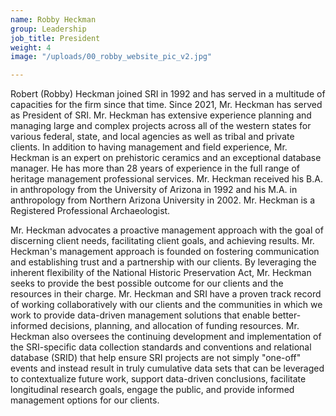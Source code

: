 ```yaml
---
name: Robby Heckman
group: Leadership
job_title: President
weight: 4
image: "/uploads/00_robby_website_pic_v2.jpg"

---
```

Robert (Robby) Heckman joined SRI in 1992 and has served in a multitude of capacities for the firm since that time. Since 2021, Mr. Heckman has served as President of SRI. Mr. Heckman has extensive experience planning and managing large and complex projects across all of the western states for various federal, state, and local agencies as well as tribal and private clients. In addition to having management and field experience, Mr. Heckman is an expert on prehistoric ceramics and an exceptional database manager. He has more than 28 years of experience in the full range of heritage management professional services. Mr. Heckman received his B.A. in anthropology from the University of Arizona in 1992 and his M.A. in anthropology from Northern Arizona University in 2002. Mr. Heckman is a Registered Professional Archaeologist.

Mr. Heckman advocates a proactive management approach with the goal of discerning client needs, facilitating client goals, and achieving results. Mr. Heckman's management approach is founded on fostering communication and establishing trust and a partnership with our clients. By leveraging the inherent flexibility of the National Historic Preservation Act, Mr. Heckman seeks to provide the best possible outcome for our clients and the resources in their charge. Mr. Heckman and SRI have a proven track record of working collaboratively with our clients and the communities in which we work to provide data-driven management solutions that enable better-informed decisions, planning, and allocation of funding resources. Mr. Heckman also oversees the continuing development and implementation of the SRI-specific data collection standards and conventions and relational database (SRID) that help ensure SRI projects are not simply "one-off" events and instead result in truly cumulative data sets that can be leveraged to contextualize future work, support data-driven conclusions, facilitate longitudinal research goals, engage the public, and provide informed management options for our clients.